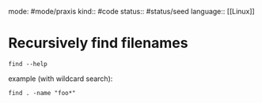 mode: #mode/praxis 
kind:: #code
status:: #status/seed
language:: [[Linux]]


# Recursively find filenames
`find --help`

example (with wildcard search):

`find . -name "foo*"`